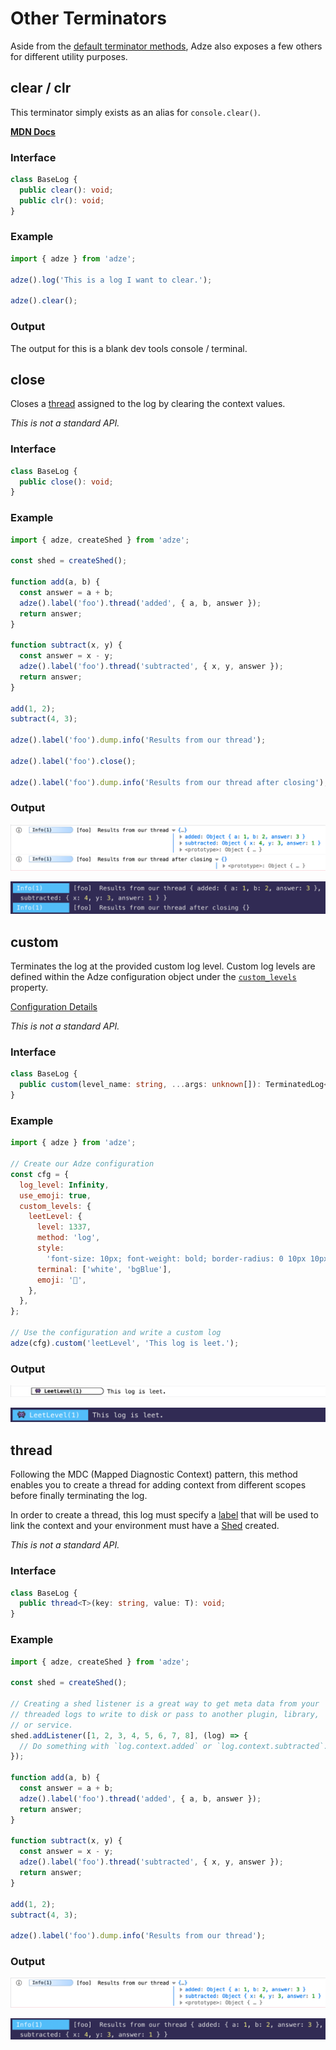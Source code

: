 # Other Terminators

Aside from the [default terminator methods](default-terminators.md), Adze also exposes a few others for different utility purposes.

## clear / clr

This terminator simply exists as an alias for `console.clear()`.

[**MDN Docs**](https://developer.mozilla.org/en-US/docs/Web/API/Console/clear)

### Interface

```typescript
class BaseLog {
  public clear(): void;
  public clr(): void;
}
```

### Example

```javascript
import { adze } from 'adze';

adze().log('This is a log I want to clear.');

adze().clear();
```

### Output

The output for this is a blank dev tools console / terminal.

## close

Closes a [thread](#thread) assigned to the log by clearing the context values.

_This is not a standard API._

### Interface

```typescript
class BaseLog {
  public close(): void;
}
```

### Example

```javascript
import { adze, createShed } from 'adze';

const shed = createShed();

function add(a, b) {
  const answer = a + b;
  adze().label('foo').thread('added', { a, b, answer });
  return answer;
}

function subtract(x, y) {
  const answer = x - y;
  adze().label('foo').thread('subtracted', { x, y, answer });
  return answer;
}

add(1, 2);
subtract(4, 3);

adze().label('foo').dump.info('Results from our thread');

adze().label('foo').close();

adze().label('foo').dump.info('Results from our thread after closing');
```

### Output

![close example output](./examples/close-example.png)

![close example output in the terminal](./examples/close-terminal-example.png)

## custom

Terminates the log at the provided custom log level. Custom log levels are defined within the Adze configuration object under the [`custom_levels`](configuration.html#customlevels) property.

[Configuration Details](configuration.html#customlevels)

_This is not a standard API._

### Interface

```typescript
class BaseLog {
  public custom(level_name: string, ...args: unknown[]): TerminatedLog<this>;
}
```

### Example

```javascript
import { adze } from 'adze';

// Create our Adze configuration
const cfg = {
  log_level: Infinity,
  use_emoji: true,
  custom_levels: {
    leetLevel: {
      level: 1337,
      method: 'log',
      style:
        'font-size: 10px; font-weight: bold; border-radius: 0 10px 10px 0; border-width: 1px; border-style: solid; padding-right: 40px; ',
      terminal: ['white', 'bgBlue'],
      emoji: '👾',
    },
  },
};

// Use the configuration and write a custom log
adze(cfg).custom('leetLevel', 'This log is leet.');
```

### Output

![custom example output](./examples/custom-example.png)

![custom example output in the terminal](./examples/custom-terminal-example.png)

## thread

Following the MDC (Mapped Diagnostic Context) pattern, this method enables you to create a thread for adding context from different scopes before finally terminating the log.

In order to create a thread, this log must specify a [label](modifiers.md#label) that will be used to link the context and your environment must have a [Shed](shed-concepts.md) created.

_This is not a standard API._

### Interface

```typescript
class BaseLog {
  public thread<T>(key: string, value: T): void;
}
```

### Example

```javascript
import { adze, createShed } from 'adze';

const shed = createShed();

// Creating a shed listener is a great way to get meta data from your
// threaded logs to write to disk or pass to another plugin, library,
// or service.
shed.addListener([1, 2, 3, 4, 5, 6, 7, 8], (log) => {
  // Do something with `log.context.added` or `log.context.subtracted`.
});

function add(a, b) {
  const answer = a + b;
  adze().label('foo').thread('added', { a, b, answer });
  return answer;
}

function subtract(x, y) {
  const answer = x - y;
  adze().label('foo').thread('subtracted', { x, y, answer });
  return answer;
}

add(1, 2);
subtract(4, 3);

adze().label('foo').dump.info('Results from our thread');
```

### Output

![thread example output](./examples/thread-example.png)

![thread example output in the terminal](./examples/thread-terminal-example.png)
